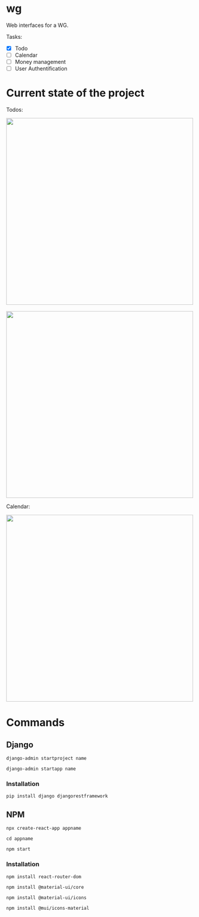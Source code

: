 # wg

Web interfaces for a WG.

Tasks:
- [x] Todo
- [ ] Calendar
- [ ] Money management
- [ ] User Authentification

# Current state of the project

Todos:

<p align="left">
<image src="icons/Todos.png" width = "500">
<spacer type="horizontal" width="100" height="100">&nbsp&nbsp</spacer>
<image src=icons/Todos_edit.png width = "500">
</p>

Calendar:

<p>
<image src="icons/Calendar.png" width = "500">
</p>

# Commands
## Django
`django-admin startproject name`

`django-admin startapp name`
### Installation
`pip install django djangorestframework`


## NPM
`npx create-react-app appname`

`cd appname`

`npm start`
### Installation
`npm install react-router-dom`

`npm install @material-ui/core`

`npm install @material-ui/icons`

`npm install @mui/icons-material`